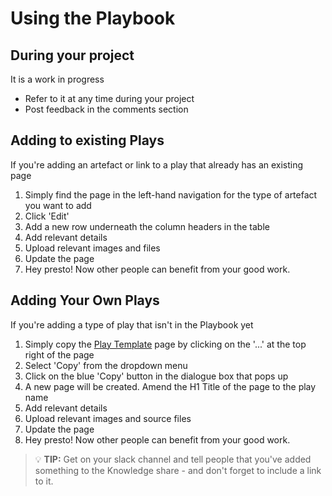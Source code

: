 # Using the Playbook

## During your project

It is a work in progress

- Refer to it at any time during your project
- Post feedback in the comments section

## Adding to existing Plays
If you're adding an artefact or link to a play that already has an existing page

1. Simply find the page in the left-hand navigation for the type of artefact you want to add
1. Click 'Edit'
1. Add a new row underneath the column headers in the table
1. Add relevant details
1. Upload relevant images and files
1. Update the page
1. Hey presto! Now other people can benefit from your good work.

## Adding Your Own Plays
If you're adding a type of play that isn't in the Playbook yet

1. Simply copy the [Play Template](play_template.md) page by clicking on the '...' at the top right of the page
1. Select 'Copy' from the dropdown menu
1. Click on the blue 'Copy' button in the dialogue box that pops up
1. A new page will be created. Amend the H1 Title of the page to the play name
1. Add relevant details
1. Upload relevant images and source files
1. Update the page
1. Hey presto! Now other people can benefit from your good work.

> 💡 **TIP:** Get on your slack channel and tell people that you've added something to the Knowledge share - and don't forget to include a link to it.
